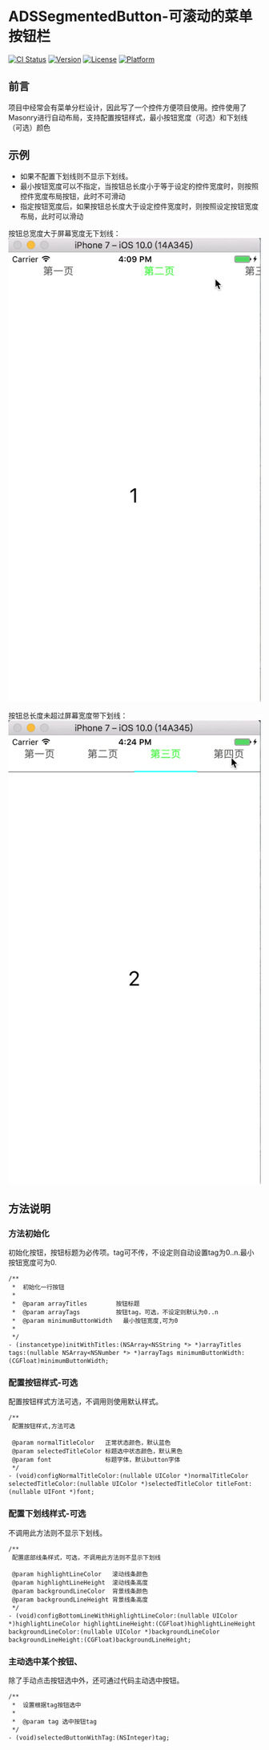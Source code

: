 # ADSSegmentedButton-可滚动的菜单按钮栏
[![CI Status](http://img.shields.io/travis/Andrewmika/ADSSegmentedButton.svg?style=flat)](https://travis-ci.org/AndrewShen/ADSSegmentedButton)
[![Version](https://img.shields.io/cocoapods/v/ADSSegmentedButton.svg?style=flat)](http://cocoapods.org/pods/ADSSegmentedButton)
[![License](https://img.shields.io/cocoapods/l/ADSSegmentedButton.svg?style=flat)](http://cocoapods.org/pods/ADSSegmentedButton)
[![Platform](https://img.shields.io/cocoapods/p/ADSSegmentedButton.svg?style=flat)](http://cocoapods.org/pods/ADSSegmentedButton)

## 前言
项目中经常会有菜单分栏设计，因此写了一个控件方便项目使用。控件使用了Masonry进行自动布局，支持配置按钮样式，最小按钮宽度（可选）和下划线（可选）颜色

## 示例

- 如果不配置下划线则不显示下划线。
- 最小按钮宽度可以不指定，当按钮总长度小于等于设定的控件宽度时，则按照控件宽度布局按钮，此时不可滑动
- 指定按钮宽度后，如果按钮总长度大于设定控件宽度时，则按照设定按钮宽度布局，此时可以滑动

按钮总宽度大于屏幕宽度无下划线：
![按钮总宽度大于屏幕宽度无下划线](按钮总宽度大于屏幕宽度无下划线.gif)

按钮总长度未超过屏幕宽度带下划线：
![按钮总长度未超过屏幕宽度带下划线](按钮总长度未超过屏幕宽度带下划线.gif)

## 方法说明

### 方法初始化

初始化按钮，按钮标题为必传项。tag可不传，不设定则自动设置tag为0..n.最小按钮宽度可为0.

```
/**
 *  初始化一行按钮
 *
 *  @param arrayTitles        按钮标题
 *  @param arrayTags          按钮tag，可选，不设定则默认为0..n
 *  @param minimumButtonWidth   最小按钮宽度,可为0
 *
 */
- (instancetype)initWithTitles:(NSArray<NSString *> *)arrayTitles tags:(nullable NSArray<NSNumber *> *)arrayTags minimumButtonWidth:(CGFloat)minimumButtonWidth;
```

### 配置按钮样式-可选

配置按钮样式方法可选，不调用则使用默认样式。

```
/**
 配置按钮样式,方法可选

 @param normalTitleColor   正常状态颜色，默认蓝色
 @param selectedTitleColor 标题选中状态颜色，默认黑色
 @param font               标题字体，默认button字体
 */
- (void)configNormalTitleColor:(nullable UIColor *)normalTitleColor selectedTitleColor:(nullable UIColor *)selectedTitleColor titleFont:(nullable UIFont *)font;

```

### 配置下划线样式-可选

不调用此方法则不显示下划线。

```
/**
 配置底部线条样式，可选，不调用此方法则不显示下划线

 @param highlightLineColor   滚动线条颜色
 @param highlightLineHeight  滚动线条高度
 @param backgroundLineColor  背景线条颜色
 @param backgroundLineHeight 背景线条高度
 */
- (void)configBottomLineWithHighlightLineColor:(nullable UIColor *)highlightLineColor highlightLineHeight:(CGFloat)highlightLineHeight backgroundLineColor:(nullable UIColor *)backgroundLineColor backgroundLineHeight:(CGFloat)backgroundLineHeight;
```

### 主动选中某个按钮、

除了手动点击按钮选中外，还可通过代码主动选中按钮。

```
/**
 *  设置根据tag按钮选中
 *
 *  @param tag 选中按钮tag
 */
- (void)selectedButtonWithTag:(NSInteger)tag;
```

